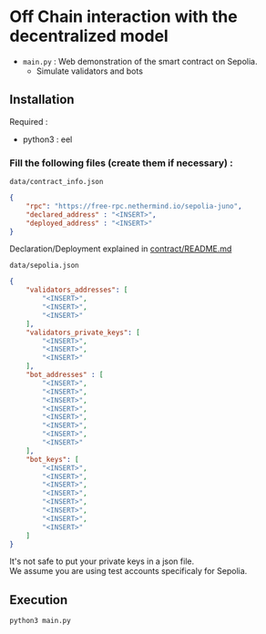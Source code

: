 # Off Chain interaction with the decentralized model

- ``main.py`` : Web demonstration of the smart contract on Sepolia.
    - Simulate validators and bots

## Installation

Required :
- python3 : eel

### Fill the following files (create them if necessary) :

``data/contract_info.json``
```json
{
    "rpc": "https://free-rpc.nethermind.io/sepolia-juno",
    "declared_address" : "<INSERT>",
    "deployed_address" : "<INSERT>"
}
```

Declaration/Deployment explained in [contract/README.md](oracle_contract/README.md)

``data/sepolia.json``
```json
{
    "validators_addresses": [
        "<INSERT>",
        "<INSERT>",
        "<INSERT>"
    ],
    "validators_private_keys": [
        "<INSERT>",
        "<INSERT>",
        "<INSERT>"
    ],
    "bot_addresses" : [
        "<INSERT>",
        "<INSERT>",
        "<INSERT>",
        "<INSERT>",
        "<INSERT>",
        "<INSERT>",
        "<INSERT>",
        "<INSERT>"
    ],
    "bot_keys": [
        "<INSERT>",
        "<INSERT>",
        "<INSERT>",
        "<INSERT>",
        "<INSERT>",
        "<INSERT>",
        "<INSERT>",
        "<INSERT>"
    ]
}
```

It's not safe to put your private keys in a json file. \
We assume you are using test accounts specificaly for Sepolia.

## Execution

```bash
python3 main.py
```